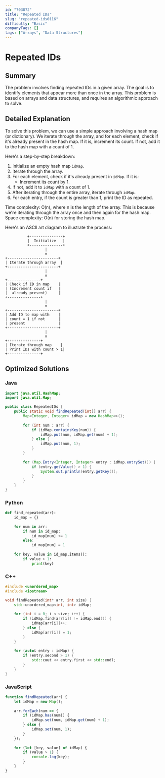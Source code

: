 ```yaml
---
id: "703872"
title: "Repeated IDs"
slug: "repeated-ids0116"
difficulty: "Basic"
companyTags: []
tags: ["Arrays", "Data Structures"]
---
```


# Repeated IDs

## Summary
The problem involves finding repeated IDs in a given array. The goal is to identify elements that appear more than once in the array. This problem is based on arrays and data structures, and requires an algorithmic approach to solve.

## Detailed Explanation
To solve this problem, we can use a simple approach involving a hash map (or dictionary). We iterate through the array, and for each element, check if it's already present in the hash map. If it is, increment its count. If not, add it to the hash map with a count of 1.

Here's a step-by-step breakdown:

1. Initialize an empty hash map `idMap`.
2. Iterate through the array.
3. For each element, check if it's already present in `idMap`. If it is:
   * Increment its count by 1.
4. If not, add it to `idMap` with a count of 1.
5. After iterating through the entire array, iterate through `idMap`.
6. For each entry, if the count is greater than 1, print the ID as repeated.

Time complexity: O(n), where n is the length of the array. This is because we're iterating through the array once and then again for the hash map.
Space complexity: O(n) for storing the hash map.

Here's an ASCII art diagram to illustrate the process:
```
          +---------------+
          |  Initialize   |
          +---------------+
                  |
                  v
+-----------------------+
| Iterate through array  |
+-----------------------+
                  |
                  v
+---------------+
| Check if ID in map    |
| (Increment count if   |
|  already present)     |
+---------------+
                  |
                  v
+-----------------------+
| Add ID to map with    |
| count = 1 if not      |
| present               |
+-----------------------+
                  |
                  v
+---------------+
| Iterate through map    |
| Print IDs with count > 1|
+---------------+
```

## Optimized Solutions

### Java
```java
import java.util.HashMap;
import java.util.Map;

public class RepeatedIDs {
    public static void findRepeated(int[] arr) {
        Map<Integer, Integer> idMap = new HashMap<>();
        
        for (int num : arr) {
            if (idMap.containsKey(num)) {
                idMap.put(num, idMap.get(num) + 1);
            } else {
                idMap.put(num, 1);
            }
        }
        
        for (Map.Entry<Integer, Integer> entry : idMap.entrySet()) {
            if (entry.getValue() > 1) {
                System.out.println(entry.getKey());
            }
        }
    }
}
```

### Python
```python
def find_repeated(arr):
    id_map = {}
    
    for num in arr:
        if num in id_map:
            id_map[num] += 1
        else:
            id_map[num] = 1
    
    for key, value in id_map.items():
        if value > 1:
            print(key)
```

### C++
```cpp
#include <unordered_map>
#include <iostream>

void findRepeated(int* arr, int size) {
    std::unordered_map<int, int> idMap;
    
    for (int i = 0; i < size; i++) {
        if (idMap.find(arr[i]) != idMap.end()) {
            idMap[arr[i]]++;
        } else {
            idMap[arr[i]] = 1;
        }
    }
    
    for (auto& entry : idMap) {
        if (entry.second > 1) {
            std::cout << entry.first << std::endl;
        }
    }
}
```

### JavaScript
```javascript
function findRepeated(arr) {
    let idMap = new Map();
    
    arr.forEach(num => {
        if (idMap.has(num)) {
            idMap.set(num, idMap.get(num) + 1);
        } else {
            idMap.set(num, 1);
        }
    });
    
    for (let [key, value] of idMap) {
        if (value > 1) {
            console.log(key);
        }
    }
}
```